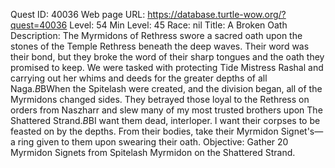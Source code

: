 Quest ID: 40036
Web page URL: https://database.turtle-wow.org/?quest=40036
Level: 54
Min Level: 45
Race: nil
Title: A Broken Oath
Description: The Myrmidons of Rethress swore a sacred oath upon the stones of the Temple Rethress beneath the deep waves. Their word was their bond, but they broke the word of their sharp tongues and the oath they promised to keep. We were tasked with protecting Tide Mistress Rashal and carrying out her whims and deeds for the greater depths of all Naga.$B$BWhen the Spitelash were created, and the division began, all of the Myrmidons changed sides. They betrayed those loyal to the Rethress on orders from Naszharr and slew many of my most trusted brothers upon The Shattered Strand.$B$BI want them dead, interloper. I want their corpses to be feasted on by the depths. From their bodies, take their Myrmidon Signet's—a ring given to them upon swearing their oath.
Objective: Gather 20 Myrmidon Signets from Spitelash Myrmidon on the Shattered Strand.
